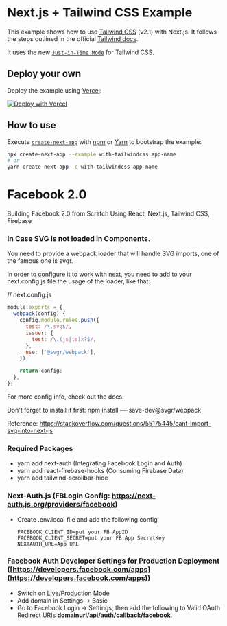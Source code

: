 # Next.js + Tailwind CSS Example

This example shows how to use [Tailwind CSS](https://tailwindcss.com/) (v2.1) with Next.js. It follows the steps outlined in the official [Tailwind docs](https://tailwindcss.com/docs/guides/nextjs).

It uses the new [`Just-in-Time Mode`](https://tailwindcss.com/docs/just-in-time-mode) for Tailwind CSS.

## Deploy your own

Deploy the example using [Vercel](https://vercel.com?utm_source=github&utm_medium=readme&utm_campaign=next-example):

[![Deploy with Vercel](https://vercel.com/button)](https://vercel.com/new/git/external?repository-url=https://github.com/vercel/next.js/tree/canary/examples/with-tailwindcss&project-name=with-tailwindcss&repository-name=with-tailwindcss)

## How to use

Execute [`create-next-app`](https://github.com/vercel/next.js/tree/canary/packages/create-next-app) with [npm](https://docs.npmjs.com/cli/init) or [Yarn](https://yarnpkg.com/lang/en/docs/cli/create/) to bootstrap the example:

```bash
npx create-next-app --example with-tailwindcss app-name
# or
yarn create next-app -e with-tailwindcss app-name
```

# Facebook 2.0
Building Facebook 2.0 from Scratch Using React, Next.js, Tailwind CSS, Firebase 
### In Case SVG is not loaded in Components.
You need to provide a webpack loader that will handle SVG imports, one of the famous one is svgr.

In order to configure it to work with next, you need to add to your next.config.js file the usage of the loader, like that:

// next.config.js

```javascript    
module.exports = {
  webpack(config) {
    config.module.rules.push({
      test: /\.svg$/,
      issuer: {
        test: /\.(js|ts)x?$/,
      },
      use: ['@svgr/webpack'],
    });

    return config;
  },
};

```
For more config info, check out the docs.

Don't forget to install it first: npm install —-save-dev@svgr/webpack

Reference: https://stackoverflow.com/questions/55175445/cant-import-svg-into-next-js


### Required Packages
* yarn add next-auth (Integrating Facebook Login and Auth)
* yarn add react-firebase-hooks (Consuming Firebase Data)
* yarn add tailwind-scrollbar-hide

### Next-Auth.js (FBLogin Config: https://next-auth.js.org/providers/facebook)
* Create .env.local file and add the following config

  ```
  FACEBOOK_CLIENT_ID=put your FB AppID
  FACEBOOK_CLIENT_SECRET=put your FB App SecretKey
  NEXTAUTH_URL=App URL

  ```

### Facebook Auth Developer Settings for Production Deployment ([https://developers.facebook.com/apps](https://developers.facebook.com/apps))
- Switch on Live/Production Mode
- Add domain in Settings -> Basic
- Go to Facebook Login -> Settings, then add the following to Valid OAuth Redirect URIs **domainurl/api/auth/callback/facebook**.

